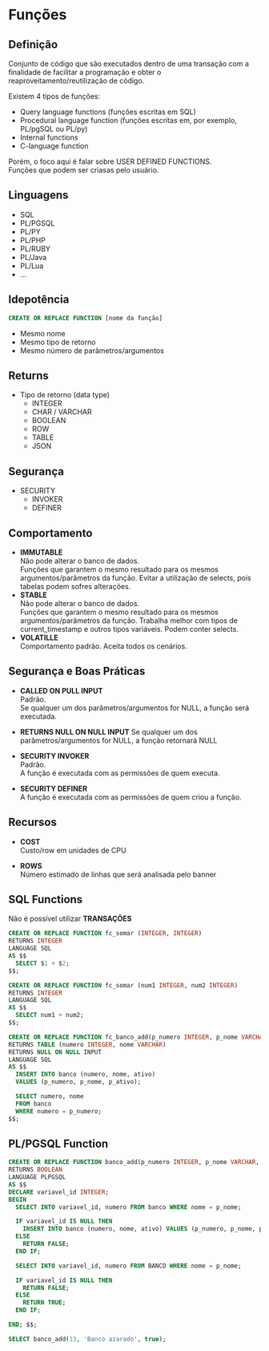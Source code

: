 # Funções

## Definição

Conjunto de código que são executados dentro de uma transação com a finalidade de facilitar a programação e obter o reaproveitamento/reutilização de código.

Existem 4 tipos de funções:
* Query language functions (funções escritas em SQL)
* Procedural language function (funções escritas em, por exemplo, PL/pgSQL ou PL/py)
* Internal functions
* C-language function

Porém, o foco aqui é falar sobre USER DEFINED FUNCTIONS.\
Funções que podem ser criasas pelo usuário.

## Linguagens

* SQL
* PL/PGSQL
* PL/PY
* PL/PHP
* PL/RUBY
* PL/Java
* PL/Lua
* ...

## Idepotência

```sql
CREATE OR REPLACE FUNCTION [nome da função]
```
* Mesmo nome
* Mesmo tipo de retorno
* Mesmo número de parâmetros/argumentos

## Returns

* Tipo de retorno (data type)
  * INTEGER
  * CHAR / VARCHAR
  * BOOLEAN
  * ROW
  * TABLE
  * JSON

## Segurança

* SECURITY
  * INVOKER
  * DEFINER

## Comportamento

* **IMMUTABLE**\
Não pode alterar o banco de dados.\
Funções que garantem o mesmo resultado para os mesmos argumentos/parâmetros da função. Evitar a utilização de selects, pois tabelas podem sofres alterações.
* **STABLE**\
Não pode alterar o banco de dados.\
Funções que garantem o mesmo resultado para os mesmos argumentos/parâmetros da função. Trabalha melhor com tipos de current_timestamp e outros tipos variáveis. Podem conter selects.
* **VOLATILLE**\
Comportamento padrão. Aceita todos os cenários.

## Segurança e Boas Práticas

* **CALLED ON PULL INPUT**\
Padrão.\
Se qualquer um dos parâmetros/argumentos for NULL, a função será executada.
* **RETURNS NULL ON NULL INPUT**
Se qualquer um dos parâmetros/argumentos for NULL, a função retornará NULL

* **SECURITY INVOKER**\
Padrão.\
A função é executada com as permissões de quem executa.

* **SECURITY DEFINER**\
A função é executada com as permissões de quem criou a função.

## Recursos

* **COST**\
Custo/row em unidades de CPU

* **ROWS**\
Número estimado de linhas que será analisada pelo banner

## SQL Functions

Não é possível utilizar **TRANSAÇÕES**

```sql
CREATE OR REPLACE FUNCTION fc_somar (INTEGER, INTEGER)
RETURNS INTEGER
LANGUAGE SQL
AS $$
  SELECT $1 + $2;
$$;
```

```sql
CREATE OR REPLACE FUNCTION fc_somar (num1 INTEGER, num2 INTEGER)
RETURNS INTEGER
LANGUAGE SQL
AS $$
  SELECT num1 + num2;
$$;
```

```sql
CREATE OR REPLACE FUNCTION fc_banco_add(p_numero INTEGER, p_nome VARCHAR, p_ativo BOOLEAN)
RETURNS TABLE (numero INTEGER, nome VARCHAR)
RETURNS NULL ON NULL INPUT
LANGUAGE SQL
AS $$
  INSERT INTO banco (numero, nome, ativo)
  VALUES (p_numero, p_nome, p_ativo);

  SELECT numero, nome
  FROM banco
  WHERE numero = p_numero;
$$;
```

## PL/PGSQL Function

```sql
CREATE OR REPLACE FUNCTION banco_add(p_numero INTEGER, p_nome VARCHAR, p_ativo BOOLEAN)
RETURNS BOOLEAN
LANGUAGE PLPGSQL
AS $$
DECLARE variavel_id INTEGER;
BEGIN
  SELECT INTO variavel_id, numero FROM banco WHERE nome = p_nome;

  IF variavel_id IS NULL THEN
    INSERT INTO banco (numero, nome, ativo) VALUES (p_numero, p_nome, p_ativo);
  ELSE
    RETURN FALSE;
  END IF;

  SELECT INTO variavel_id, numero FROM BANCO WHERE nome = p_nome;

  IF variavel_id IS NULL THEN
    RETURN FALSE;
  ELSE
    RETURN TRUE;
  END IF;

END; $$;

SELECT banco_add(13, 'Banco azarado', true);
```